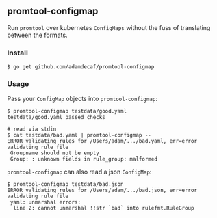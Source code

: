 ## promtool-configmap

Run `promtool` over kubernetes `ConfigMaps` without the fuss of translating between the formats.

### Install

```
$ go get github.com/adamdecaf/promtool-configmap
```

### Usage

Pass your `ConfigMap` objects into `promtool-configmap`:

```
$ promtool-configmap testdata/good.yaml
testdata/good.yaml passed checks

# read via stdin
$ cat testdata/bad.yaml | promtool-configmap --
ERROR validating rules for /Users/adam/.../bad.yaml, err=error validating rule file
 Groupname should not be empty
 Group: : unknown fields in rule_group: malformed
```

`promtool-configmap` can also read a json `ConfigMap`:

```
$ promtool-configmap testdata/bad.json
ERROR validating rules for /Users/adam/.../bad.json, err=error validating rule file
 yaml: unmarshal errors:
  line 2: cannot unmarshal !!str `bad` into rulefmt.RuleGroup
```
